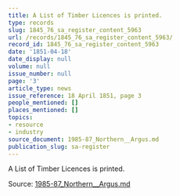 ```yaml
---
title: A List of Timber Licences is printed.
type: records
slug: 1845_76_sa_register_content_5963
url: /records/1845_76_sa_register_content_5963/
record_id: 1845_76_sa_register_content_5963
date: '1851-04-18'
date_display: null
volume: null
issue_number: null
page: '3'
article_type: news
issue_reference: 18 April 1851, page 3
people_mentioned: []
places_mentioned: []
topics:
- resource
- industry
source_document: 1985-87_Northern__Argus.md
publication_slug: sa-register
---
```


A List of Timber Licences is printed.

Source: [1985-87_Northern__Argus.md](/downloads/markdown/1985-87_Northern__Argus.md)
